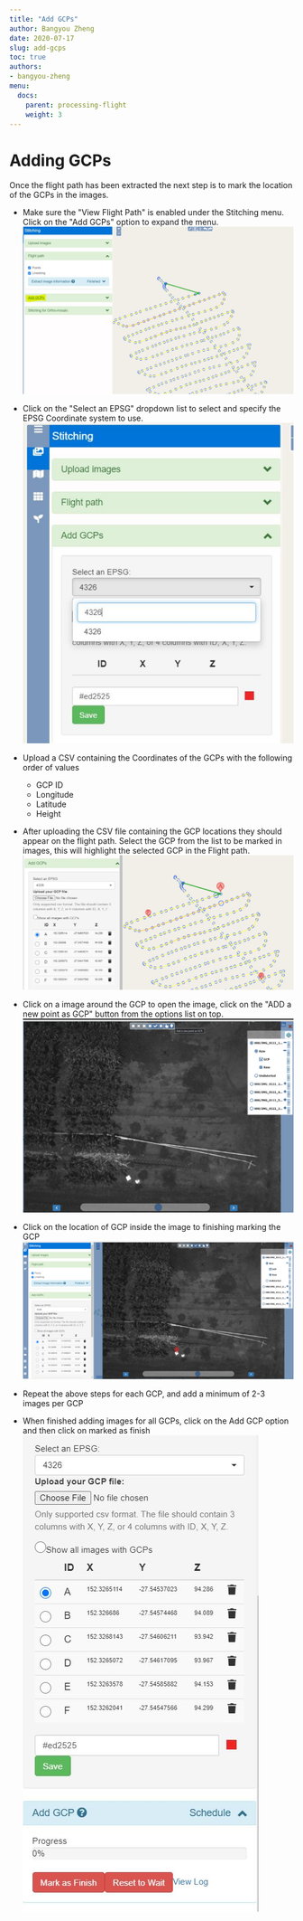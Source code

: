 ```yaml
---
title: "Add GCPs"
author: Bangyou Zheng
date: 2020-07-17
slug: add-gcps
toc: true
authors:
- bangyou-zheng
menu:
  docs:
    parent: processing-flight
    weight: 3
---
```

# Adding GCPs
Once the flight path has been extracted the next step is to mark the location of the GCPs in the images. 
- Make sure the "View Flight Path" is enabled  under the Stitching menu. Click on the "Add GCPs" option to expand the menu.
![](M.JPG)

- Click on the "Select an EPSG" dropdown list to select and specify the EPSG Coordinate system to use.
![](AGCP.JPG)
-   Upload a CSV containing the Coordinates of the GCPs with the following order of values
    - GCP ID
    - Longitude
    - Latitude
    - Height
- After uploading the CSV file containing the GCP locations they should appear on the flight path. Select the GCP from the list to be marked in images, this will highlight the selected GCP in the Flight path.
![](GCPH.JPG)
- Click on a image around the GCP to open the image, click on the "ADD a new point as GCP" button from the options list on top.
![](AP.png)
- Click on the location of GCP inside the image to finishing marking the GCP
![](PAP.png)
- Repeat the above steps for each GCP, and add a minimum of 2-3 images per GCP
- When finished adding images for all GCPs, click on the Add GCP option and then click on marked as finish
![](MAF.JPG)

